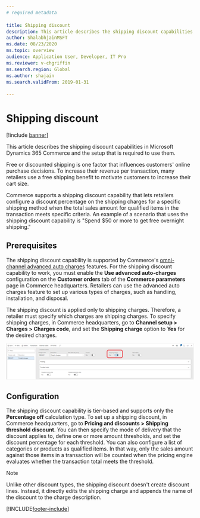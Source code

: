 ```yaml
---
# required metadata

title: Shipping discount
description: This article describes the shipping discount capabilities in Microsoft Dynamics 365 Commerce and the setup that is required to use them.
author: ShalabhjainMSFT
ms.date: 08/23/2020
ms.topic: overview
audience: Application User, Developer, IT Pro
ms.reviewer: v-chgriffin
ms.search.region: Global
ms.author: shajain
ms.search.validFrom: 2019-01-31
 
---
```


# Shipping discount

[!include [banner](includes/banner.md)]

This article describes the shipping discount capabilities in Microsoft Dynamics 365 Commerce and the setup that is required to use them.

Free or discounted shipping is one factor that influences customers' online purchase decisions. To increase their revenue per transaction, many retailers use a free shipping benefit to motivate customers to increase their cart size.

Commerce supports a shipping discount capability that lets retailers configure a discount percentage on the shipping charges for a specific shipping method when the total sales amount for qualified items in the transaction meets specific criteria. An example of a scenario that uses the shipping discount capability is "Spend $50 or more to get free overnight shipping."

## Prerequisites

The shipping discount capability is supported by Commerce's [omni-channel advanced auto charges](/dynamics365/unified-operations/retail/omni-auto-charges) features. For the shipping discount capability to work, you must enable the **Use advanced auto-charges** configuration on the **Customer orders** tab of the **Commerce parameters** page in Commerce headquarters. Retailers can use the advanced auto charges feature to set up various types of charges, such as handling, installation, and disposal.

The shipping discount is applied only to shipping charges. Therefore, a retailer must specify which charges are shipping charges. To specify shipping charges, in Commerce headquarters, go to **Channel setup \> Charges \> Charges code**, and set the **Shipping charge** option to **Yes** for the desired charges.

![Specifying a charge as a shipping charge.](./media/Specify_shipping_charge.png)

## Configuration

The shipping discount capability is tier-based and supports only the **Percentage off** calculation type. To set up a shipping discount, in Commerce headquarters, go to **Pricing and discounts \> Shipping threshold discount**. You can then specify the mode of delivery that the discount applies to, define one or more amount thresholds, and set the discount percentage for each threshold. You can also configure a list of categories or products as qualified items. In that way, only the sales amount against those items in a transaction will be counted when the pricing engine evaluates whether the transaction total meets the threshold.

> [!NOTE]
> Unlike other discount types, the shipping discount doesn't create discount lines. Instead, it directly edits the shipping charge and appends the name of the discount to the charge description.

[!INCLUDE[footer-include](../includes/footer-banner.md)]
